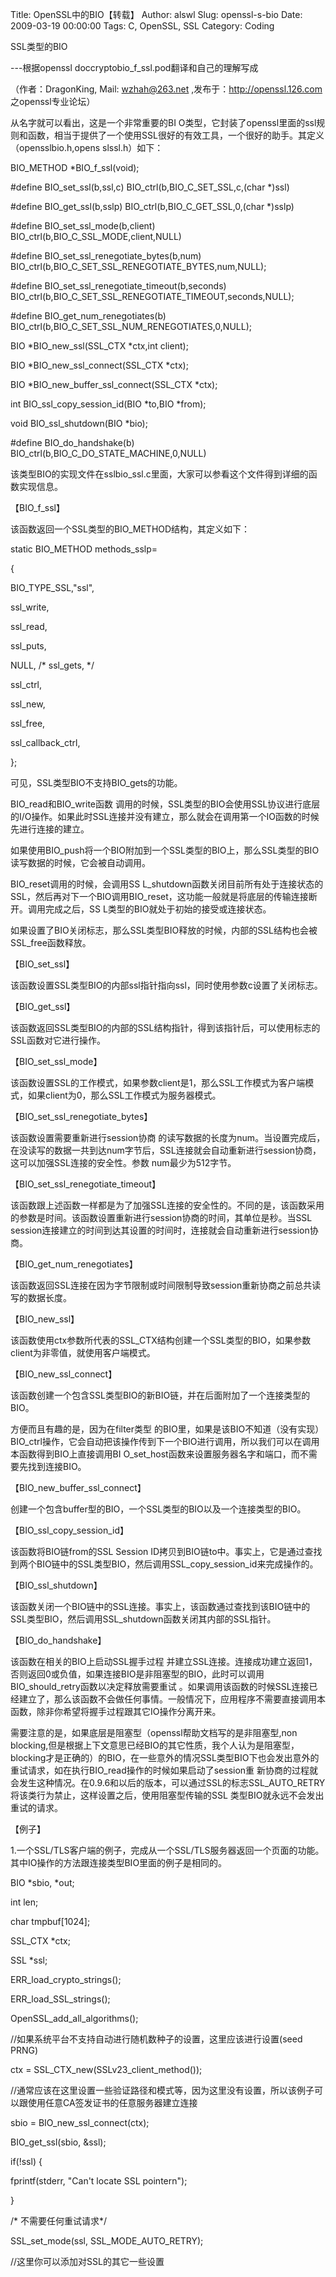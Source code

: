 Title: OpenSSL中的BIO【转载】
Author: alswl
Slug: openssl-s-bio
Date: 2009-03-19 00:00:00
Tags: C, OpenSSL, SSL
Category: Coding

SSL类型的BIO

 ---根据openssl
doccryptobio_f_ssl.pod翻译和自己的理解写成



 （作者：DragonKing,
Mail: wzhah@263.net ,发布于：http://openssl.126.com 之openssl专业论坛）



 从名字就可以看出，这是一个非常重要的BI
O类型，它封装了openssl里面的ssl规则和函数，相当于提供了一个使用SSL很好的有效工具，一个很好的助手。其定义（opensslbio.h,opens
slssl.h）如下：




BIO_METHOD *BIO_f_ssl(void);


#define BIO_set_ssl(b,ssl,c) BIO_ctrl(b,BIO_C_SET_SSL,c,(char *)ssl)


#define BIO_get_ssl(b,sslp) BIO_ctrl(b,BIO_C_GET_SSL,0,(char *)sslp)


#define BIO_set_ssl_mode(b,client) BIO_ctrl(b,BIO_C_SSL_MODE,client,NULL)


#define BIO_set_ssl_renegotiate_bytes(b,num)
BIO_ctrl(b,BIO_C_SET_SSL_RENEGOTIATE_BYTES,num,NULL);


#define BIO_set_ssl_renegotiate_timeout(b,seconds)
BIO_ctrl(b,BIO_C_SET_SSL_RENEGOTIATE_TIMEOUT,seconds,NULL);


#define BIO_get_num_renegotiates(b)
BIO_ctrl(b,BIO_C_SET_SSL_NUM_RENEGOTIATES,0,NULL);


BIO *BIO_new_ssl(SSL_CTX *ctx,int client);


BIO *BIO_new_ssl_connect(SSL_CTX *ctx);


BIO *BIO_new_buffer_ssl_connect(SSL_CTX *ctx);


int BIO_ssl_copy_session_id(BIO *to,BIO *from);


void BIO_ssl_shutdown(BIO *bio);


#define BIO_do_handshake(b) BIO_ctrl(b,BIO_C_DO_STATE_MACHINE,0,NULL)


该类型BIO的实现文件在sslbio_ssl.c里面，大家可以参看这个文件得到详细的函数实现信息。

 【BIO_f_ssl】


该函数返回一个SSL类型的BIO_METHOD结构，其定义如下：

 static BIO_METHOD
methods_sslp=

 {


BIO_TYPE_SSL,"ssl",


ssl_write,


ssl_read,


ssl_puts,


NULL, /* ssl_gets, */


ssl_ctrl,


ssl_new,


ssl_free,


ssl_callback_ctrl,


};


可见，SSL类型BIO不支持BIO_gets的功能。

 BIO_read和BIO_write函数
调用的时候，SSL类型的BIO会使用SSL协议进行底层的I/O操作。如果此时SSL连接并没有建立，那么就会在调用第一个IO函数的时候先进行连接的建立。


如果使用BIO_push将一个BIO附加到一个SSL类型的BIO上，那么SSL类型的BIO读写数据的时候，它会被自动调用。

 BIO_reset调用的时候，会调用SS
L_shutdown函数关闭目前所有处于连接状态的SSL，然后再对下一个BIO调用BIO_reset，这功能一般就是将底层的传输连接断开。调用完成之后，SS
L类型的BIO就处于初始的接受或连接状态。


如果设置了BIO关闭标志，那么SSL类型BIO释放的时候，内部的SSL结构也会被SSL_free函数释放。

 【BIO_set_ssl】


该函数设置SSL类型BIO的内部ssl指针指向ssl，同时使用参数c设置了关闭标志。

 【BIO_get_ssl】


该函数返回SSL类型BIO的内部的SSL结构指针，得到该指针后，可以使用标志的SSL函数对它进行操作。

 【BIO_set_ssl_mode】


该函数设置SSL的工作模式，如果参数client是1，那么SSL工作模式为客户端模式，如果client为0，那么SSL工作模式为服务器模式。


【BIO_set_ssl_renegotiate_bytes】

 该函数设置需要重新进行session协商
的读写数据的长度为num。当设置完成后，在没读写的数据一共到达num字节后，SSL连接就会自动重新进行session协商，这可以加强SSL连接的安全性。参数
num最少为512字节。


【BIO_set_ssl_renegotiate_timeout】


该函数跟上述函数一样都是为了加强SSL连接的安全性的。不同的是，该函数采用的参数是时间。该函数设置重新进行session协商的时间，其单位是秒。当SSL
session连接建立的时间到达其设置的时间时，连接就会自动重新进行session协商。


【BIO_get_num_renegotiates】


该函数返回SSL连接在因为字节限制或时间限制导致session重新协商之前总共读写的数据长度。

 【BIO_new_ssl】


该函数使用ctx参数所代表的SSL_CTX结构创建一个SSL类型的BIO，如果参数client为非零值，就使用客户端模式。


【BIO_new_ssl_connect】


该函数创建一个包含SSL类型BIO的新BIO链，并在后面附加了一个连接类型的BIO。

 方便而且有趣的是，因为在filter类型
的BIO里，如果是该BIO不知道（没有实现）BIO_ctrl操作，它会自动把该操作传到下一个BIO进行调用，所以我们可以在调用本函数得到BIO上直接调用BI
O_set_host函数来设置服务器名字和端口，而不需要先找到连接BIO。


【BIO_new_buffer_ssl_connect】


创建一个包含buffer型的BIO，一个SSL类型的BIO以及一个连接类型的BIO。


【BIO_ssl_copy_session_id】

 该函数将BIO链from的SSL
Session
ID拷贝到BIO链to中。事实上，它是通过查找到两个BIO链中的SSL类型BIO，然后调用SSL_copy_session_id来完成操作的。

 【BIO_ssl_shutdown】


该函数关闭一个BIO链中的SSL连接。事实上，该函数通过查找到该BIO链中的SSL类型BIO，然后调用SSL_shutdown函数关闭其内部的SSL指针。

 【BIO_do_handshake】

 该函数在相关的BIO上启动SSL握手过程
并建立SSL连接。连接成功建立返回1，否则返回0或负值，如果连接BIO是非阻塞型的BIO，此时可以调用BIO_should_retry函数以决定释放需要重试
。如果调用该函数的时候SSL连接已经建立了，那么该函数不会做任何事情。一般情况下，应用程序不需要直接调用本函数，除非你希望将握手过程跟其它IO操作分离开来。


需要注意的是，如果底层是阻塞型（openssl帮助文档写的是非阻塞型,non blocking,但是根据上下文意思已经BIO的其它性质，我个人认为是阻塞型，
blocking才是正确的）的BIO，在一些意外的情况SSL类型BIO下也会发出意外的重试请求，如在执行BIO_read操作的时候如果启动了session重
新协商的过程就会发生这种情况。在0.9.6和以后的版本，可以通过SSL的标志SSL_AUTO_RETRY将该类行为禁止，这样设置之后，使用阻塞型传输的SSL
类型BIO就永远不会发出重试的请求。

 【例子】


1.一个SSL/TLS客户端的例子，完成从一个SSL/TLS服务器返回一个页面的功能。其中IO操作的方法跟连接类型BIO里面的例子是相同的。




BIO *sbio, *out;


int len;


char tmpbuf[1024];


SSL_CTX *ctx;


SSL *ssl;




ERR_load_crypto_strings();


ERR_load_SSL_strings();


OpenSSL_add_all_algorithms();




//如果系统平台不支持自动进行随机数种子的设置，这里应该进行设置(seed PRNG)


ctx = SSL_CTX_new(SSLv23_client_method());




//通常应该在这里设置一些验证路径和模式等，因为这里没有设置，所以该例子可以跟使用任意CA签发证书的任意服务器建立连接


sbio = BIO_new_ssl_connect(ctx);




BIO_get_ssl(sbio, &ssl);




if(!ssl) {


fprintf(stderr, "Can't locate SSL pointern");

 }




/* 不需要任何重试请求*/


SSL_set_mode(ssl, SSL_MODE_AUTO_RETRY);




//这里你可以添加对SSL的其它一些设置

